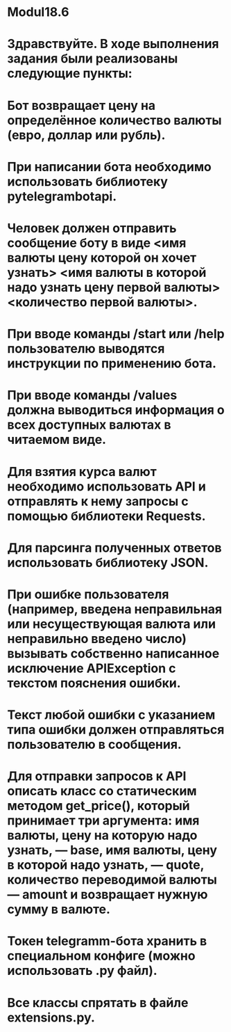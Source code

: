 # Modul18.6
# Здравствуйте. В ходе выполнения задания были реализованы следующие пункты:
# Бот возвращает цену на определённое количество валюты (евро, доллар или рубль).
# При написании бота необходимо использовать библиотеку pytelegrambotapi.
# Человек должен отправить сообщение боту в виде <имя валюты цену которой он хочет узнать> <имя валюты в которой надо узнать цену первой валюты> <количество первой валюты>.
# При вводе команды /start или /help пользователю выводятся инструкции по применению бота.
# При вводе команды /values должна выводиться информация о всех доступных валютах в читаемом виде.
# Для взятия курса валют необходимо использовать API и отправлять к нему запросы с помощью библиотеки Requests.
# Для парсинга полученных ответов использовать библиотеку JSON.
# При ошибке пользователя (например, введена неправильная или несуществующая валюта или неправильно введено число) вызывать собственно написанное исключение APIException с текстом пояснения ошибки.
# Текст любой ошибки с указанием типа ошибки должен отправляться пользователю в сообщения.
# Для отправки запросов к API описать класс со статическим методом get_price(), который принимает три аргумента: имя валюты, цену на которую надо узнать, — base, имя валюты, цену в которой надо узнать, — quote, количество переводимой валюты — amount и возвращает нужную сумму в валюте.
# Токен telegramm-бота хранить в специальном конфиге (можно использовать .py файл).
# Все классы спрятать в файле extensions.py.

